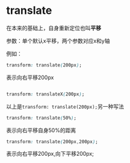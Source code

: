 # translate

在本来的基础上，自身重新定位也叫**平移**

参数：单个默认x平移，两个参数对应x和y轴

例如：
```css
transform: translate(200px);
```
表示向右平移200px


```css

transform: translateX(200px);
```
以上是`transform: translate(200px);`另一种写法


```css
transform: translate(50%);
```
表示向右平移自身50%的距离

```css
transform: translate(200px,200px);
```
表示向右平移200px,向下平移200px;


